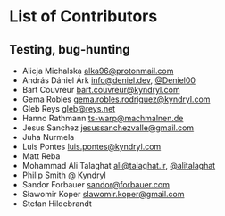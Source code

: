 # List of Contributors

## Testing, bug-hunting

* Alicja Michalska <alka96@protonmail.com>
* András Dániel Árk <info@deniel.dev>, [@Deniel00](https://github.com/deniel00)
* Bart Couvreur <bart.couvreur@kyndryl.com>
* Gema Robles <gema.robles.rodriguez@kyndryl.com>
* Gleb Reys <gleb@reys.net>
* Hanno Rathmann <ts-warp@machmalnen.de>
* Jesus Sanchez <jesussanchezvalle@gmail.com>
* Juha Nurmela
* Luis Pontes <luis.pontes@kyndryl.com>
* Matt Reba
* Mohammad Ali Talaghat <ali@talaghat.ir>, [@alitalaghat](https://github.com/alitalaghat)
* Philip Smith @ Kyndryl
* Sandor Forbauer <sandor@forbauer.com>
* Sławomir Koper <slawomir.koper@gmail.com>
* Stefan Hildebrandt
